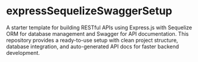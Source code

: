 # expressSequelizeSwaggerSetup
A starter template for building RESTful APIs using Express.js with Sequelize ORM for database management and Swagger for API documentation. This repository provides a ready-to-use setup with clean project structure, database integration, and auto-generated API docs for faster backend development.
